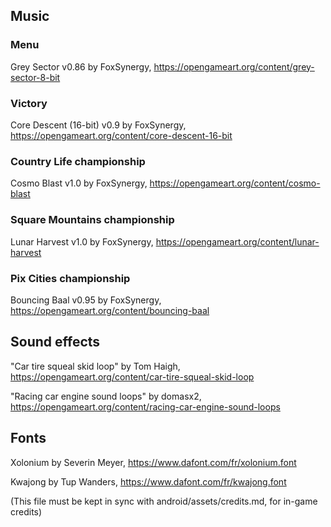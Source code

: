 ## Music

### Menu

Grey Sector v0.86 by FoxSynergy, <https://opengameart.org/content/grey-sector-8-bit>

### Victory

Core Descent (16-bit) v0.9 by FoxSynergy, <https://opengameart.org/content/core-descent-16-bit>

### Country Life championship

Cosmo Blast v1.0 by FoxSynergy, <https://opengameart.org/content/cosmo-blast>

### Square Mountains championship

Lunar Harvest v1.0 by FoxSynergy, <https://opengameart.org/content/lunar-harvest>

### Pix Cities championship

Bouncing Baal v0.95 by FoxSynergy, <https://opengameart.org/content/bouncing-baal>

## Sound effects

"Car tire squeal skid loop" by Tom Haigh, <https://opengameart.org/content/car-tire-squeal-skid-loop>

"Racing car engine sound loops" by domasx2, <https://opengameart.org/content/racing-car-engine-sound-loops>

## Fonts

Xolonium by Severin Meyer, <https://www.dafont.com/fr/xolonium.font>

Kwajong by Tup Wanders, <https://www.dafont.com/fr/kwajong.font>

(This file must be kept in sync with android/assets/credits.md, for in-game credits)
